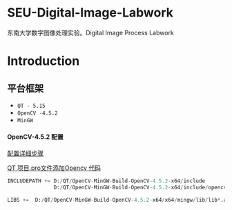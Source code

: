 # SEU-Digital-Image-Labwork
东南大学数字图像处理实验。Digital Image Process Labwork

# Introduction

## 平台框架
- `QT - 5.15`
-  `OpenCV -4.5.2`
-   `MinGW`

#### OpenCV-4.5.2 配置

<a href = "MinGW+Opencv-4.5.2">配置详细步骤

QT 项目.pro文件添加Opencv 代码 
```py
INCLUDEPATH += D:/QT/OpenCV-MinGW-Build-OpenCV-4.5.2-x64/include
               D:/QT/OpenCV-MinGW-Build-OpenCV-4.5.2-x64/include/opencv2

LIBS +=  D:/QT/OpenCV-MinGW-Build-OpenCV-4.5.2-x64/x64/mingw/lib/lib*.a

```

